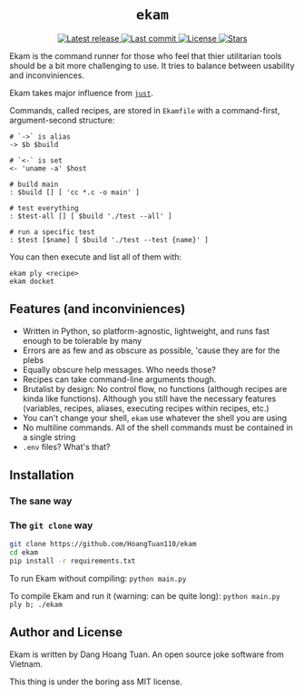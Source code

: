 <h1 align="center">
  <code>ekam</code>
</h1>

<div align="center"><p>
    <a href="https://github.com/HoangTuan110/ekam/releases/latest">
      <img alt="Latest release" src="https://img.shields.io/github/v/release/HoangTuan110/ekam?style=for-the-badge&logo=starship&color=C9CBFF&logoColor=D9E0EE&labelColor=302D41" />
    </a>
    <a href="https://github.com/HoangTuan110/ekam/pulse">
      <img alt="Last commit" src="https://img.shields.io/github/last-commit/HoangTuan110/ekam?style=for-the-badge&logo=starship&color=8bd5ca&logoColor=D9E0EE&labelColor=302D41"/>
    </a>
    <a href="https://github.com/HoangTuan110/ekam/blob/main/LICENSE">
      <img alt="License" src="https://img.shields.io/github/license/HoangTuan110/ekam?style=for-the-badge&logo=starship&color=ee999f&logoColor=D9E0EE&labelColor=302D41" />
    </a>
    <a href="https://github.com/HoangTuan110/ekam/stargazers">
      <img alt="Stars" src="https://img.shields.io/github/stars/HoangTuan110/ekam?style=for-the-badge&logo=starship&color=c69ff5&logoColor=D9E0EE&labelColor=302D41" />
    </a>
</div>

<p class="desc">
  Ekam is the command runner for those who feel that thier utilitarian tools should be a bit more challenging to use.
  It tries to balance between usability and inconviniences.

  Ekam takes major influence from [`just`](https://github.com/casey/just).

  Commands, called recipes, are stored in `Ekamfile` with a command-first, argument-second structure:

  ```
  # `->` is alias
  -> $b $build

  # `<-` is set
  <- 'uname -a' $host

  # build main
  : $build [] [ 'cc *.c -o main' ]

  # test everything
  : $test-all [] [ $build './test --all' ]

  # run a specific test
  : $test [$name] [ $build './test --test {name}' ]
  ```

  You can then execute and list all of them with:

  ```
  ekam ply <recipe>
  ekam docket
  ```
</p>

## Features (and inconviniences)
- Written in Python, so platform-agnostic, lightweight, and runs fast enough to be tolerable by many
- Errors are as few and as obscure as possible, 'cause they are for the plebs
- Equally obscure help messages. Who needs those?
- Recipes can take command-line arguments though.
- Brutalist by design: No control flow, no functions (although recipes are kinda like functions).
  Although you still have the necessary features (variables, recipes, aliases, executing recipes within recipes, etc.)
- You can't change your shell, `ekam` use whatever the shell you are using
- No multiline commands. All of the shell commands must be contained in a single string
- `.env` files? What's that?

## Installation

### The sane way

### The `git clone` way

```sh
git clone https://github.com/HoangTuan110/ekam
cd ekam
pip install -r requirements.txt
```

To run Ekam without compiling: `python main.py`

To compile Ekam and run it (warning: can be quite long): `python main.py ply b; ./ekam`

## Author and License

Ekam is written by Dang Hoang Tuan. An open source joke software from Vietnam.

This thing is under the boring ass MIT license.
